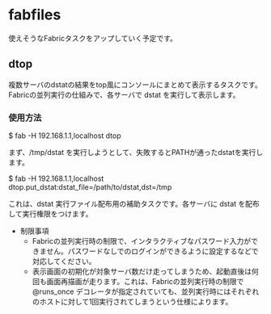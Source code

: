 fabfiles
========

使えそうなFabricタスクをアップしていく予定です。


## dtop

複数サーバのdstatの結果をtop風にコンソールにまとめて表示するタスクです。
Fabricの並列実行の仕組みで、各サーバで dstat を実行して表示します。

### 使用方法

$ fab -H 192.168.1.1,localhost dtop

まず、/tmp/dstat を実行しようとして、失敗するとPATHが通ったdstatを実行します。

$ fab -H 192.168.1.1,localhost dtop.put_dstat:dstat_file=/path/to/dstat,dst=/tmp

これは、dstat 実行ファイル配布用の補助タスクです。各サーバに dstat を配布して実行権限をつけます。

* 制限事項
    * Fabricの並列実行時の制限で、インタラクティブなパスワード入力ができません。パスワードなしでのログインができるように設定するなどで対応してください。
    * 表示画面の初期化が対象サーバ数だけ走ってしまうため、起動直後は何回も画面再描画が走ります。これは、Fabricの並列実行時の制限で @runs_once デコレータが指定されていても、並列実行時にはそれぞれのホストに対して1回実行されてしまうという仕様によります。
